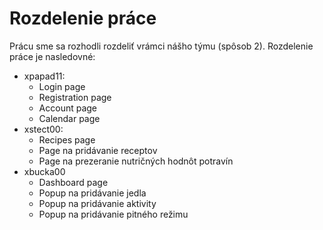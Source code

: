 # Rozdelenie práce

Prácu sme sa rozhodli rozdeliť vrámci nášho týmu (spôsob 2). Rozdelenie práce je nasledovné:
- xpapad11:
    - Login page
    - Registration page
    - Account page
    - Calendar page
- xstect00:
    - Recipes page
    - Page na pridávanie receptov
    - Page na prezeranie nutričných hodnôt potravín
- xbucka00
    - Dashboard page
    - Popup na pridávanie jedla
    - Popup na pridávanie aktivity
    - Popup na pridávanie pitného režimu

